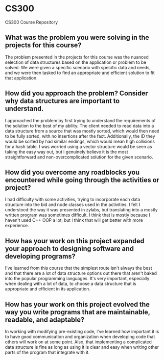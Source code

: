 # CS300
CS300 Course Repository

## What was the problem you were solving in the projects for this course?

The problem presented in the projects for this course was the nuanced selection of data structures based on the application or problem to be solved. We were given a specific scenario with specific data and needs, and we were then tasked to find an appropriate and efficient solution to fit that application.

## How did you approach the problem? Consider why data structures are important to understand.

I approached the problem by first trying to understand the requirements of the solution to the best of my ability. The client needed to read data into a data structure from a source that was mostly sorted, which would then need to be fully sorted, with no insertions after the fact. Additionally, the ID they would be sorted by had similar endings, which would mean high collisions for a hash table. I was worried using a vector structure would be seen as taking the easy way out, but I genuinely believe it is the most straightforward and non-overcomplicated solution for the given scenario.

## How did you overcome any roadblocks you encountered while going through the activities or project?

I had difficulty with some activities, trying to incorporate each data structure into the bid and node classes used in the activities. I felt I understood the way it was presented in zylabs, but translating into a mostly written program was sometimes difficult. I think that is mostly because I haven't used C++ OOP a lot, but I think that will get better with more experience.

## How has your work on this project expanded your approach to designing software and developing programs?

I've learned from this course that the simplest route isn't always the best and that there are a lot of data structure options out there that aren't baked into the popular programming languages. It's very important, especially when dealing with a lot of data, to choose a data structure that is appropriate and efficient in its application.

## How has your work on this project evolved the way you write programs that are maintainable, readable, and adaptable?

In working with modifying pre-existing code, I've learned how important it is to have good communication and organization when developing code that others will work on at some point. Also, that implementing a complicated data structure is fine as long as using it is clear and easy when writing other parts of the program that integrate with it.

